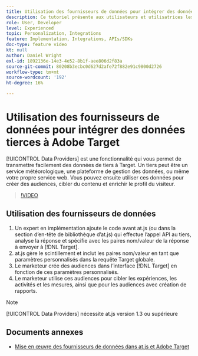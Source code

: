 ```yaml
---
title: Utilisation des fournisseurs de données pour intégrer des données tierces
description: Ce tutoriel présente aux utilisateurs et utilisatrices les fournisseurs de données. Découvrez comment utiliser la fonctionnalité Fournisseurs de données pour transmettre facilement des données de tiers à Adobe Target.
role: User, Developer
level: Experienced
topic: Personalization, Integrations
feature: Implementation, Integrations, APIs/SDKs
doc-type: feature video
kt: null
author: Daniel Wright
exl-id: 1892136e-14e3-4e52-8b1f-aee806d2f83a
source-git-commit: 80208b3ecbc0d627d2afe72f882e91c9800d2726
workflow-type: tm+mt
source-wordcount: '192'
ht-degree: 16%

---
```


# Utilisation des fournisseurs de données pour intégrer des données tierces à Adobe Target

[!UICONTROL Data Providers] est une fonctionnalité qui vous permet de transmettre facilement des données de tiers à Target.  Un tiers peut être un service météorologique, une plateforme de gestion des données, ou même votre propre service web. Vous pouvez ensuite utiliser ces données pour créer des audiences, cibler du contenu et enrichir le profil du visiteur.

>[!VIDEO](https://video.tv.adobe.com/v/22349/?quality=12)

## Utilisation des fournisseurs de données

1. Un expert en implémentation ajoute le code avant at.js (ou dans la section d’en-tête de bibliothèque d’at.js) qui effectue l’appel API au tiers, analyse la réponse et spécifie avec les paires nom/valeur de la réponse à envoyer à [!DNL Target].
1. at.js gère le scintillement et inclut les paires nom/valeur en tant que paramètres personnalisés dans la requête Target globale.
1. Le marketeur crée des audiences dans l’interface [!DNL Target] en fonction de ces paramètres personnalisés.
1. Le marketeur utilise ces audiences pour cibler les expériences, les activités et les mesures, ainsi que pour les audiences avec création de rapports.

>[!NOTE]
>
>[!UICONTROL Data Providers] nécessite at.js version 1.3 ou supérieure

## Documents annexes

* [Mise en œuvre des fournisseurs de données dans at.js et Adobe Target](implement-data-providers-to-integrate-third-party-data.md)
